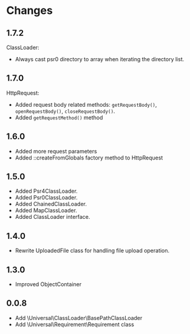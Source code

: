 # Changes


## 1.7.2

ClassLoader:

- Always cast psr0 directory to array when iterating the directory list.

## 1.7.0

HttpRequest:

- Added request body related methods: `getRequestBody()`, `openRequestBody()`, `closeRequestBody()`.
- Added `getRequestMethod()` method

## 1.6.0

- Added more request parameters
- Added ::createFromGlobals factory method to HttpRequest

## 1.5.0

- Added Psr4ClassLoader.
- Added Psr0ClassLoader.
- Added ChainedClassLoader.
- Added MapClassLoader.
- Added ClassLoader interface.

## 1.4.0

- Rewrite UploadedFile class for handling file upload operation.

## 1.3.0

- Improved ObjectContainer

## 0.0.8
- Add \Universal\ClassLoader\BasePathClassLoader
- Add \Universal\Requirement\Requirement class
